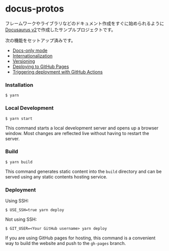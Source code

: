# docus-protos

フレームワークやライブラリなどのドキュメント作成をすぐに始められるように[Docusaurus v2](https://docusaurus.io/)で作成したサンプルプロジェクトです。

次の機能をセットアップ済みです。

- [Docs-only mode](https://docusaurus.io/docs/docs-introduction#docs-only-mode)
- [Internationalization](https://docusaurus.io/docs/i18n/introduction)
- [Versioning](https://docusaurus.io/docs/versioning)
- [Deploying to GitHub Pages](https://docusaurus.io/docs/deployment#deploying-to-github-pages)
- [Triggering deployment with GitHub Actions](https://docusaurus.io/docs/deployment#triggering-deployment-with-github-actions)

### Installation

```
$ yarn
```

### Local Development

```
$ yarn start
```

This command starts a local development server and opens up a browser window. Most changes are reflected live without having to restart the server.

### Build

```
$ yarn build
```

This command generates static content into the `build` directory and can be served using any static contents hosting service.

### Deployment

Using SSH:

```
$ USE_SSH=true yarn deploy
```

Not using SSH:

```
$ GIT_USER=<Your GitHub username> yarn deploy
```

If you are using GitHub pages for hosting, this command is a convenient way to build the website and push to the `gh-pages` branch.
